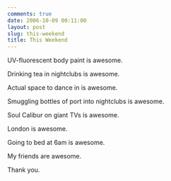 ```yaml
---
comments: true
date: 2006-10-09 00:11:00
layout: post
slug: this-weekend
title: This Weekend
---
```


UV-fluorescent body paint is awesome.  

Drinking tea in nightclubs is awesome.  

Actual space to dance in is awesome.  

Smuggling bottles of port into nightclubs is awesome.  

Soul Calibur on giant TVs is awesome.  

London is awesome.  

Going to bed at 6am is awesome.  

My friends are awesome.  

Thank you.
